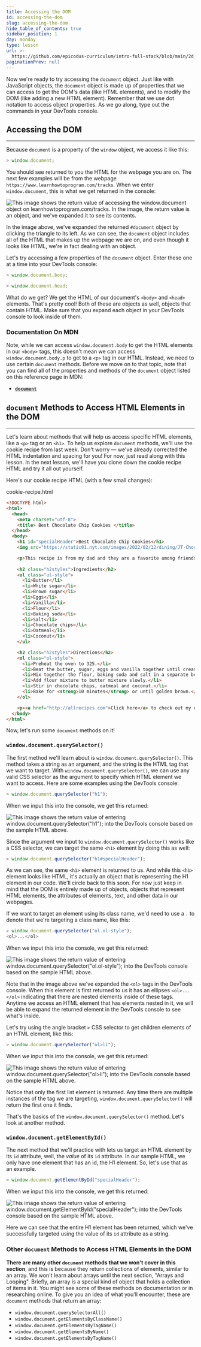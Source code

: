 ```yaml
---
title: Accessing the DOM
id: accessing-the-dom
slug: accessing-the-dom
hide_table_of_contents: true
sidebar_position: 1
day: monday
type: lesson
url: >-
  https://github.com/epicodus-curriculum/intro-full-stack/blob/main/2d_accessing_the_DOM.md
paginationPrev: null
---
```


Now we're ready to try accessing the `document` object. Just like with JavaScript objects, the `document` object is made up of properties that we can access to get the DOM's data (like HTML elements), and to modify the DOM (like adding a new HTML element). Remember that we use dot notation to access object properties. As we go along, type out the commands in your DevTools console.

## Accessing the DOM
---

Because `document` is a property of the `window` object, we access it like this:

```js
> window.document;
```

You should see returned to you the HTML for the webpage you are on. The next few examples will be from the webpage `https://www.learnhowtoprogram.com/tracks`. When we enter `window.document`, this is what we get returned in the console:

![This image shows the return value of accessing the `window.document` object on learnhowtoprogram.com/tracks. In the image, the return value is an object, and we've expanded it to see its contents.](https://learnhowtoprogram.s3.us-west-2.amazonaws.com/using-documentation/window-document-from-LHTP-tracks.png)

In the image above, we've expanded the returned `#document` object by clicking the triangle to its left. As we can see, the `document` object includes all of the HTML that makes up the webpage we are on, and even though it looks like HTML, we're in fact dealing with an object.

Let's try accessing a few properties of the `document` object. Enter these one at a time into your DevTools console:

```js
> window.document.body;
```

```js
> window.document.head;
```

What do we get? We get the HTML of our document's `<body>` and `<head>` elements. That's pretty cool! Both of these are objects as well, objects that contain HTML. Make sure that you expand each object in your DevTools console to look inside of them.

### Documentation On MDN

Note, while we can access `window.document.body` to get the HTML elements in our `<body>` tags, this doesn't mean we can access `window.document.body.p` to get to a `<p>` tag in our HTML. Instead, we need to use certain `document` methods. Before we move on to that topic, note that you can find all of the properties and methods of the `document` object listed on this reference page in MDN:

* **<span class="glyphicon glyphicon-link"></span> [`document`](https://developer.mozilla.org/en-US/docs/Web/API/Document)** 

## `document` Methods to Access HTML Elements in the DOM
---

Let's learn about methods that will help us access specific HTML elements, like a `<p>` tag or an `<h1>`. To help us explore `document` methods, we'll use the cookie recipe from last week. Don't worry — we've already corrected the HTML indentation and spacing for you! For now, just read along with this lesson. In the next lesson, we'll have you clone down the cookie recipe HTML and try it all out yourself.

Here's our cookie recipe HTML (with a few small changes):

<div class="filename">cookie-recipe.html</div>

```html
<!DOCTYPE html>
<html>
  <head>
    <meta charset="utf-8">
    <title> Best Chocolate Chip Cookies </title>
  </head>
  <body>
    <h1 id="specialHeader">Best Chocolate Chip Cookies</h1>
    <img src="https://static01.nyt.com/images/2022/02/12/dining/JT-Chocolate-Chip-Cookies/JT-Chocolate-Chip-Cookies-articleLarge.jpg" alt="An image of a cookie"/>

    <p>This recipe is from my dad and they are a favorite among friends and family. The secret ingredient is the coconut! <em>Be warned</em>, these will fly off of the plate!</p>
    
    <h2 class="h2styles">Ingredients</h2>
    <ul class="ul-style">
      <li>Butter</li>
      <li>White sugar</li>
      <li>Brown sugar</li>
      <li>Eggs</li>
      <li>Vanilla</li>
      <li>Flour</li>
      <li>Baking soda</li>
      <li>Salt</li>
      <li>Chocolate chips</li>
      <li>Oatmeal</li>
      <li>Coconut</li>
    </ul>

    <h2 class="h2styles">Directions</h2>
    <ol class="ol-style">
      <li>Preheat the oven to 325.</li>
      <li>Beat the butter, sugar, eggs and vanilla together until creamy.</li>
      <li>Mix together the flour, baking soda and salt in a separate bowl.</li>
      <li>Add flour mixture to butter mixture slowly.</li>
      <li>Stir in chocolate chips, oatmeal and coconut.</li>
      <li>Bake for <strong>10 minutes</strong> or until golden brown.</li>
    </ol>

    <p><a href="http://allrecipes.com">Click here</a> to check out my other great recipes.</p>
  </body>
</html>
```

Now, let's run some `document` methods on it!

### `window.document.querySelector()`

The first method we'll learn about is `window.document.querySelector()`. This method takes a string as an argument, and the string is the HTML tag that we want to target. With `window.document.querySelector()`, we can use any valid CSS selector as the argument to specify which HTML element we want to access. Here are some examples using the DevTools console:

```js
> window.document.querySelector("h1");
```

When we input this into the console, we get this returned:

![This image shows the return value of entering `window.document.querySelector("h1");` into the DevTools console based on the sample HTML above.](https://learnhowtoprogram.s3.us-west-2.amazonaws.com/new-section2-js-and-web-browsers/queryselector-h1.png)

Since the argument we input to `window.document.querySelector()` works like a CSS selector, we can target the same `<h1>` element by doing this as well:

```js
> window.document.querySelector("h1#specialHeader");
```

As we can see, the same `<h1>` element is returned to us. And while this `<h1>` element looks like HTML, it's actually an object that is representing the H1 element in our code. We'll circle back to this soon. For now just keep in mind that the DOM is entirely made up of objects, objects that represent HTML elements, the attributes of elements, text, and other data in our webpages.

If we want to target an element using its class name, we'd need to use a `.` to denote that we're targeting a class name, like this: 

```js
> window.document.querySelector("ol.ol-style");
<ol>...</ol>
```

When we input this into the console, we get this returned:

![This image shows the return value of entering `window.document.querySelector("ol.ol-style");` into the DevTools console based on the sample HTML above.](https://learnhowtoprogram.s3.us-west-2.amazonaws.com/new-section2-js-and-web-browsers/queryselector-ol-ol-style.png)

Note that in the image above we've expanded the `<ol>` tags in the DevTools console. When this element is first returned to us it has an ellipses `<ol>...</ol>` indicating that there are nested elements inside of these tags. Anytime we access an HTML element that has elements nested in it, we will be able to expand the returned element in the DevTools console to see what's inside. 

Let's try using the angle bracket `>` CSS selector to get children elements of an HTML element, like this:

```js
> window.document.querySelector("ol>li");
```

When we input this into the console, we get this returned:

![This image shows the return value of entering `window.document.querySelector("ol>li");` into the DevTools console based on the sample HTML above.](https://learnhowtoprogram.s3.us-west-2.amazonaws.com/new-section2-js-and-web-browsers/queryselector-ol-to-li.png)

Notice that only the first list element is returned. Any time there are multiple instances of the tag we are targeting, `window.document.querySelector()` will return the first one it finds.

That's the basics of the `window.document.querySelector()` method. Let's look at another method.

### `window.document.getElementById()`

The next method that we'll practice with lets us target an HTML element by its `id` attribute, well, the _value_ of its `id` attribute. In our sample HTML, we only have one element that has an id, the H1 element. So, let's use that as an example.  


```js
> window.document.getElementById("specialHeader");
```

When we input this into the console, we get this returned:

![This image shows the return value of entering `window.document.getElementById("specialHeader");` into the DevTools console based on the sample HTML above.](https://learnhowtoprogram.s3.us-west-2.amazonaws.com/new-section2-js-and-web-browsers/getelementbyid-h1-specialheader.png)

Here we can see that the entire H1 element has been returned, which we've successfully targeted using the value of its `id` attribute as a string.

### Other `document` Methods to Access HTML Elements in the DOM

**There are many other `document` methods that we won't cover in this section**, and this is because they return collections of elements, similar to an array. We won't learn about arrays until the next section, "Arrays and Looping". Briefly, an array is a special kind of object that holds a collection of items in it. You might see some of these methods on documentation or in researching online. To give you an idea of what you'll encounter, these are `document` methods that return an array:

* `window.document.querySelectorAll()`
* `window.document.getElementsByClassName()`
* `window.document.getElementsByTagName()`
* `window.document.getElementsByName()` 
* `window.document.getElementsByTagName()`